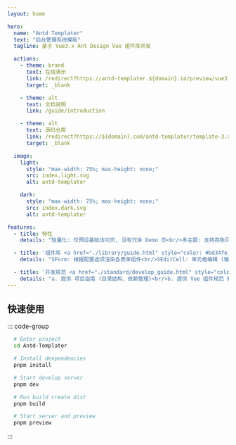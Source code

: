 ```yaml
---
layout: home

hero:
  name: "Antd Templater"
  text: "后台管理系统模版"
  tagline: 基于 Vue3.x Ant Design Vue 组件库开发

  actions:
    - theme: brand
      text: 在线演示
      link: /redirect?https://antd-templater.${domain}.io/preview/vue3.x
      target: _blank

    - theme: alt
      text: 文档说明
      link: /guide/introduction

    - theme: alt
      text: 源码仓库
      link: /redirect?https://${domain}.com/antd-templater/template-3.x
      target: _blank

  image:
    light:
      style: "max-width: 75%; max-height: none;"
      src: index.light.svg
      alt: antd-templater

    dark:
      style: "max-width: 75%; max-height: none;"
      src: index.dark.svg
      alt: antd-templater

features:
  - title: 特性
    details: "轻量化: 仅预设基础访问页, 没有冗余 Demo 页<br/>多主题: 支持亮色风格、暗色风格、暗黑风格等<br/>多布局: 侧边菜单、顶部菜单、混合菜单等导航<br>标签栏: 支持面包屑，支持多页签及其数据缓存<br/>现数据 - 由 `msw` + 预设的 mock data 提供<br/>"

  - title: '组件库 <a href="./library/guide.html" style="color: #bd34fe;">更多</a>'
    details: "SForm: 根据配置选项渲染各表单组件<br/>SEditCell: 单元格编辑 (输入框、下拉框等)<br/>STable: 多功能表格组件 (并非 ATable 的封装)<br/>STree: 对 ATree 封装, 扩展 link 模式和新 API <br/>SIcon: 根据 type 渲染 Icon, 也支持 iconfont<br/>"

  - title: '开发规范 <a href="./standard/develop_guide.html" style="color: #bd34fe;">详情</a>'
    details: "a. 提供 项目指南 (目录结构、依赖管理)<br/>b. 提供 Vue 组件规范 和 Vue 组件范式<br/>c. 提供 Git 分支规范、Git Commit 规范<br/>d. 提供 Git Commit 校验工具和辅助工具<br/>e. 提供 VSCode 推荐使用的插件和配置项<br/>"
---
```


## 快速使用

::: code-group

<!--@include: ./repository.md-->

```bash [安装依赖]
  # Enter project
  cd Antd-Templater

  # Install denpendencies
  pnpm install

```

```bash [本地启动]
  # Start develop server
  pnpm dev

```

```bash [本地构建]
  # Run build create dist
  pnpm build

  # Start server and preview
  pnpm preview

```

:::
